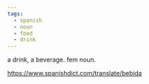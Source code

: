 ```yaml
---
tags:
  - spanish
  - noun
  - food
  - drink
---
```


a drink, a beverage. fem noun.

<https://www.spanishdict.com/translate/bebida>

